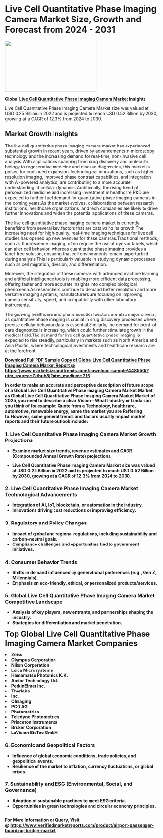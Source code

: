 <H1>Live Cell Quantitative Phase Imaging Camera Market Size, Growth and Forecast from 2024 - 2031</H1><img class="aligncenter size-medium wp-image-584254" src="https://thirdeyenews.in/wp-content/uploads/2024/09/Global-Market-Research-300x168.jpeg" alt="" width="300" height="168" /><p><strong>Global&nbsp;<a href="https://www.marketsizeandtrends.com/download-sample/448550/?utm_source=Github8j?utm_medium=215">Live Cell Quantitative Phase Imaging Camera Market</a> Insights</strong></p><p>Live Cell Quantitative Phase Imaging Camera Market size was valued at USD 0.25 Billion in 2022 and is projected to reach USD 0.52 Billion by 2030, growing at a CAGR of 12.3% from 2024 to 2030.</p><p><h2>Market Growth Insights</h2> <p>The live cell quantitative phase imaging camera market has experienced substantial growth in recent years, driven by advancements in microscopy technology and the increasing demand for real-time, non-invasive cell analysis.With applications spanning from drug discovery and molecular biology to regenerative medicine and disease diagnostics, this market is poised for continued expansion.Technological innovations, such as higher resolution imaging, improved phase contrast capabilities, and integration with AI-powered analytics, are contributing to a more accurate understanding of cellular dynamics.Additionally, the rising trend of personalized medicine and increasing investment in healthcare R&D are expected to further fuel demand for quantitative phase imaging cameras in the coming years.As the market evolves, collaborations between research institutions, healthcare organizations, and tech companies are likely to drive further innovations and widen the potential applications of these cameras.</p> <p><strong><a href="download_link_here"></a></strong></p> <p>The live cell quantitative phase imaging camera market is currently benefiting from several key factors that are catalyzing its growth.The increasing need for high-quality, real-time imaging techniques for live cell studies has opened up new avenues for these cameras.Traditional methods, such as fluorescence imaging, often require the use of dyes or labels, which can alter cell behavior, whereas quantitative phase imaging provides a label-free solution, ensuring that cell environments remain unperturbed during analysis.This is particularly valuable in studying dynamic processes such as cell migration, division, and differentiation.</p> <p>Moreover, the integration of these cameras with advanced machine learning and artificial intelligence tools is enabling more efficient data processing, offering faster and more accurate insights into complex biological phenomena.As researchers continue to demand better resolution and more versatile imaging systems, manufacturers are focusing on improving camera sensitivity, speed, and compatibility with other laboratory instruments.</p> <p>The growing healthcare and pharmaceutical sectors are also major drivers, as quantitative phase imaging is crucial in drug discovery processes where precise cellular behavior data is essential.Similarly, the demand for point-of-care diagnostics is increasing, which could further stimulate growth in the medical field.The demand for live cell quantitative phase imaging is expected to rise steadily, particularly in markets such as North America and Asia Pacific, where technological investments and healthcare research are at the forefront.</p> <p><strong><a href="download_link_here"></p><p><span class=""><strong>Download Full PDF Sample Copy of Global Live Cell Quantitative Phase Imaging Camera Market Report</strong> @ <a href="https://www.marketsizeandtrends.com/download-sample/448550/?utm_source=Github8j?utm_medium=215" target="_blank">https://www.marketsizeandtrends.com/download-sample/448550/?utm_source=Github8j?utm_medium=215</a></span></p><p>In order to make an accurate and perceptive description of future scope of a Global&nbsp;Live Cell Quantitative Phase Imaging Camera Market Market as Global&nbsp;Live Cell Quantitative Phase Imaging Camera Market Market of 2025, you need to describe a clear Vision &ndash; What Industry or Linda can you think of for example: Quote from a Technology, healthcare, automotive, renewable energy, name the market you are Reffering to.However, some general trends and factors usually impact market reports and their future outlook include:</p><h3>1.&nbsp;<strong>Live Cell Quantitative Phase Imaging Camera Market Growth Projections</strong></h3><ul><li>Examine market size trends, revenue estimates and CAGR (Compounded Annual Growth Rate) projections.</li><li><p>Live Cell Quantitative Phase Imaging Camera Market size was valued at USD 0.25 Billion in 2022 and is projected to reach USD 0.52 Billion by 2030, growing at a CAGR of 12.3% from 2024 to 2030.</p></li></ul><h3>2.&nbsp;<strong>Live Cell Quantitative Phase Imaging Camera Market Technological Advancements</strong></h3><ul><li>Integration of AI, IoT, blockchain, or automation in the industry.</li><li>Innovations driving cost reductions or improving efficiency.</li></ul><h3>3.&nbsp;<strong>Regulatory and Policy Changes</strong></h3><ul><li>Impact of global and regional regulations, including sustainability and carbon-neutral goals.</li><li>Compliance challenges and opportunities tied to government initiatives.</li></ul><h3>4.&nbsp;<strong>Consumer Behavior Trends</strong></h3><ul><li>Shifts in demand influenced by generational preferences (e.g., Gen Z, Millennials).</li><li>Emphasis on eco-friendly, ethical, or personalized products/services.</li></ul><h3>5.&nbsp;<strong>Global Live Cell Quantitative Phase Imaging Camera Market Competitive Landscape</strong></h3><ul><li>Analysis of key players, new entrants, and partnerships shaping the industry.</li><li>Strategies for differentiation and market penetration.</li></ul><p data-pm-slice="1 1 []"><span style="color: inherit; font-family: inherit; font-size: 25px;">Top Global Live Cell Quantitative Phase Imaging Camera Market Companies</span></p><div class="" data-test-id=""><p><li>Zeiss</li><li> Olympus Corporation</li><li> Nikon Corporation</li><li> Leica Microsystems</li><li> Hamamatsu Photonics K.K.</li><li> Andor Technology Ltd.</li><li> PerkinElmer Inc.</li><li> Thorlabs</li><li> Inc.</li><li> QImaging</li><li> PCO AG</li><li> Photometrics</li><li> Teledyne Photometrics</li><li> Princeton Instruments</li><li> Bruker Corporation</li><li> LaVision BioTec GmbH</li></p></div><h3>6.&nbsp;<strong>Economic and Geopolitical Factors</strong></h3><ul><li>Influence of global economic conditions, trade policies, and geopolitical events.</li><li>Resilience of the market to inflation, currency fluctuations, or global crises.</li></ul><h3>7.&nbsp;<strong>Sustainability and ESG (Environmental, Social, and Governance)</strong></h3><ul><li>Adoption of sustainable practices to meet ESG criteria.</li><li>Opportunities in green technologies and circular economy principles.</li></ul><h2><strong style="font-size: 14px;">For More Information or Query, Visit @&nbsp;</strong><a style="background-color: #ffffff; font-size: 14px;" href="https://www.marketsizeandtrends.com/report/live-cell-quantitative-phase-imaging-camera-market/" target="_blank">https://www.verifiedmarketreports.com/product/airport-passenger-boarding-bridge-market</a></h2>